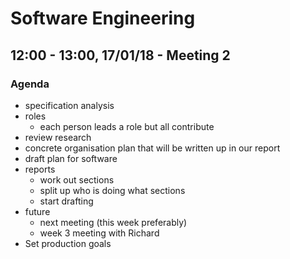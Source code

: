 # Software Engineering
## 12:00 - 13:00, 17/01/18 - Meeting 2
### Agenda
- specification analysis
- roles
    - each person leads a role but all contribute
- review research
- concrete organisation plan that will be written up in our report
- draft plan for software
- reports
    - work out sections
    - split up who is doing what sections
    - start drafting
- future
    - next meeting (this week preferably)
    - week 3 meeting with Richard
- Set production goals
